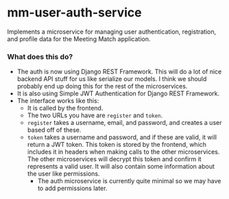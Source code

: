 # mm-user-auth-service
Implements a microservice for managing user authentication, registration, and profile data for the Meeting Match application.

### What does this do?
- The auth is now using Django REST Framework. This will do a lot of nice backend API stuff for us like serialize our models. I think we should probably end up doing this for the rest of the microservices.
- It is also using Simple JWT Authentication for Django REST Framework.
- The interface works like this:
	- It is called by the frontend.
	- The two URLs you have are `register` and `token`.
	- `register` takes a username, email, and password, and creates a user based off of these.
	- `token` takes a username and password, and if these are valid, it will return a JWT token. This token is stored by the frontend, which includes it in headers when making calls to the other microservices. The other microservices will decrypt this token and confirm it represents a valid user. It will also contain some information about the user like permissions. 
		- The auth microservice is currently quite minimal so we may have to add permissions later.

